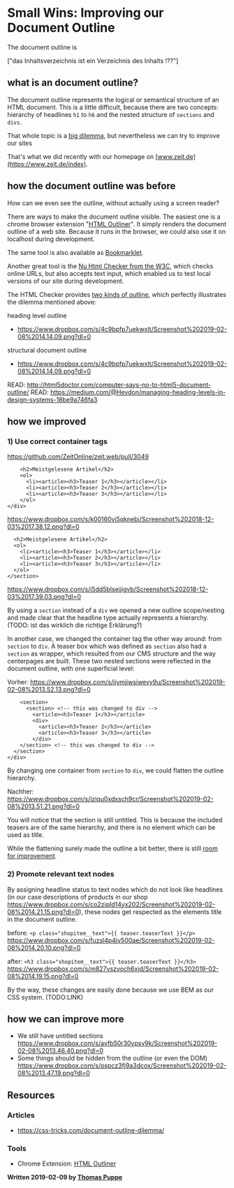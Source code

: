 # Small Wins: Improving our Document Outline

The document outline is 

["das Inhaltsverzeichnis ist ein Verzeichnis des Inhalts !??"]


## what is an document outline?

The document outline represents the logical or semantical structure of an HTML document. This is a little difficult, because there are two concepts: hierarchy of headlines `h1` to `h6` and the nested structure of `sections` and `divs`. 

That whole topic is a [big dilemma](https://css-tricks.com/document-outline-dilemma/), but nevertheless we can try to improve our sites 

That's what we did recently with our homepage on [www.zeit.de](https://www.zeit.de/index).


## how the document outline was before

How can we even see the outline, without actually using a screen reader?

There are ways to make the document outline visible. The easiest one is a chrome browser extension "[HTML Outliner](https://chrome.google.com/webstore/detail/html5-outliner/afoibpobokebhgfnknfndkgemglggomo)". It simply renders the document outline of a web site. Because it runs in the browser, we could also use it on localhost during development.

The same tool is also available as [Bookmarklet](https://h5o.github.io/bookmarklet.html).

Another great tool is the [Nu Html Checker from the W3C](https://validator.w3.org/nu/), which checks online URLs, but also accepts text input, which enabled us to test local versions of our site during development. 

The HTML Checker provides [two kinds of outline](https://validator.w3.org/nu/?showoutline=yes&doc=https%3A%2F%2Fwww.zeit.de%2Findex), which perfectly illustrates the dilemma mentioned above: 

heading level outline 
  - https://www.dropbox.com/s/4c9bpfp7uekwxlt/Screenshot%202019-02-08%2014.14.09.png?dl=0

structural document outline
  - https://www.dropbox.com/s/4c9bpfp7uekwxlt/Screenshot%202019-02-08%2014.14.09.png?dl=0


READ: http://html5doctor.com/computer-says-no-to-html5-document-outline/
READ: https://medium.com/@Heydon/managing-heading-levels-in-design-systems-18be9a746fa3



## how we improved

### 1) Use correct container tags

https://github.com/ZeitOnline/zeit.web/pull/3049

```<div>
    <h2>Meistgelesene Artikel</h2>
    <ol>
      <li><article><h3>Teaser 1</h3></article></li>
      <li><article><h3>Teaser 2</h3></article></li>
      <li><article><h3>Teaser 3</h3></article></li>
    </ol>
</div>
```
https://www.dropbox.com/s/k00160vi5qknebi/Screenshot%202018-12-03%2017.38.12.png?dl=0

```<section>
  <h2>Meistgelesene Artikel</h2>
  <ol>
    <li><article><h3>Teaser 1</h3></article></li>
    <li><article><h3>Teaser 2</h3></article></li>
    <li><article><h3>Teaser 3</h3></article></li>
  </ol>
</section>
```
https://www.dropbox.com/s/i5dd5blsejjigvb/Screenshot%202018-12-03%2017.39.03.png?dl=0

By using a `section` instead of a `div` we opened a new outline scope/nesting and made clear that the headline type actually represents a hierarchy. (TODO: ist das wirklich die richtige Erklärung?)


In another case, we changed the container tag the other way around: from `section` to `div`. A teaser box which was defined as `section` also had a `section` as wrapper, which resulted from our CMS structure and the way centerpages are built. These two nested sections were reflected in the document outline, with one superficial level:

Vorher: https://www.dropbox.com/s/iiymjjwsiwevy9u/Screenshot%202019-02-08%2013.52.13.png?dl=0

```<div>
    <section>
      <section> <!-- this was changed to div -->
        <article><h3>Teaser 1</h3></article>
        <div>
          <article><h3>Teaser 2</h3></article>
          <article><h3>Teaser 3</h3></article>
        </div>
    </section> <!-- this was changed to div -->
  </section>
</div>
```

By changing one container from `section` to `div`, we could flatten the outline hierarchy. 

Nachher: https://www.dropbox.com/s/iziqu0xdxsch9cr/Screenshot%202019-02-08%2013.51.21.png?dl=0

You will notice that the section is still untitled. This is because the included teasers are of the same hierarchy, and there is no element which can be used as title.

While the flattening surely made the outline a bit better, there is still [room for improvement](TODO:Link_zu_dem_Abschnitt).


### 2) Promote relevant text nodes

By assigning headline status to text nodes which do not look like headlines (in our case descriptions of products in our shop https://www.dropbox.com/s/co2zipld14yx202/Screenshot%202019-02-08%2014.21.15.png?dl=0), these nodes get respected as the elements title in the document outline.

before:
```<p class="shopitem__text">{{ teaser.teaserText }}</p>```
https://www.dropbox.com/s/fuzsl4p4jv500ae/Screenshot%202019-02-08%2014.20.10.png?dl=0

after:
```<h3 class="shopitem__text">{{ teaser.teaserText }}</h3>```
https://www.dropbox.com/s/m827vszvoch6xjd/Screenshot%202019-02-08%2014.19.15.png?dl=0

By the way, these changes are easily done because we use BEM as our CSS system. (TODO:LINK) 


## how we can improve more


- We still have untitled sections https://www.dropbox.com/s/avfb50r30vpsv9k/Screenshot%202019-02-08%2013.46.40.png?dl=0
- Some things should be hidden from the outline (or even the DOM) https://www.dropbox.com/s/pspcz3fj9a3dcox/Screenshot%202019-02-08%2013.47.19.png?dl=0


## Resources

### Articles

- https://css-tricks.com/document-outline-dilemma/

### Tools

- Chrome Extension: [HTML Outliner](https://chrome.google.com/webstore/detail/html5-outliner/afoibpobokebhgfnknfndkgemglggomo)



__Written 2019-02-09 by [Thomas Puppe](TODO:Authorpage)__
